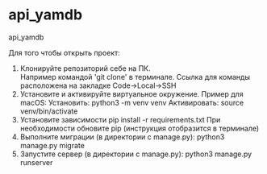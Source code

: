 # api_yamdb
api_yamdb 
 
Для того чтобы открыть проект: 
1. Клонируйте репозиторий себе на ПК.  
Например командой 'git clone' в терминале. Ссылка для команды расположена на закладке Code->Local->SSH 
2. Установите и активируйте виртуальное окружение. Пример для macOS: 
Установить: python3 -m venv venv 
Активировать: source venv/bin/activate 
3. Установите зависимости 
pip install -r requirements.txt 
При необходимости обновите pip (инструкция отобразится в терминале) 
4. Выполните миграции (в директории с manage.py): 
python3 manage.py migrate 
5. Запустите сервер (в директории с manage.py): 
python3 manage.py runserver 